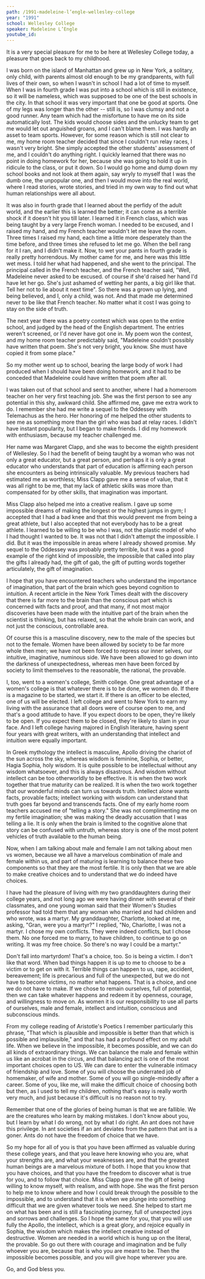 ```yaml
---
path: /1991-madeleine-l’engle-wellesley-college
year: "1991"
school: Wellesley College
speaker: Madeleine L’Engle
youtube_id: 
---
```


It is a very special pleasure for me to be here at Wellesley College today, a pleasure that goes back to my childhood.

I was born on the island of Manhattan and grew up in New York, a solitary, only child, with parents almost old enough to be my grandparents, with full lives of their own, so when I wasn't in school I had a lot of time to myself. When I was in fourth grade I was put into a school which is still in existence, so it will be nameless, which was supposed to be one of the best schools in the city. In that school it was very important that one be good at sports. One of my legs was longer than the other -- still is, so I was clumsy and not a good runner. Any team which had the misfortune to have me on its side automatically lost. The kids would choose sides and the unlucky team to get me would let out anguished groans, and I can't blame them. I was hardly an asset to team sports. However, for some reason which is still not clear to me, my home room teacher decided that since I couldn't run relay races, I wasn't very bright. She simply accepted the other students' assessment of me, and I couldn't do anything right. I quickly learned that there was no point in doing homework for her, because she was going to hold it up in ridicule to the class, or put it down. So I would go home and dump down my school books and not look at them again, say wryly to myself that I was the dumb one, the unpopular one, and then I would move into the real world, where I read stories, wrote stories, and tried in my own way to find out what human relationships were all about.

It was also in fourth grade that I learned about the perfidy of the adult world, and the earlier this is learned the better; it can come as a terrible shock if it doesn't hit you till later. I learned it in French class, which was being taught by a very large French woman. I needed to be excused, and I raised my hand, and my French teacher wouldn't let me leave the room. Three times I raised my hand, each time a little more desperately than the time before, and three times she refused to let me go. When the bell rang for it I ran, and I didn't make it. Now, to wet your pants in fourth grade is really pretty horrendous. My mother came for me, and here was this little wet mess. I told her what had happened, and she went to the principal. The principal called in the French teacher, and the French teacher said, "Well, Madeleine never asked to be excused. of course if she'd raised her hand I'd have let her go. She's just ashamed of wetting her pants, a big girl like that. Tell her not to lie about it next time". So there was a grown up lying, and being believed, and I, only a child, was not. And that made me determined never to be like that French teacher. No matter what it cost I was going to stay on the side of truth.

The next year there was a poetry contest which was open to the entire school, and judged by the head of the English department. The entries weren't screened, or I'd never have got one in. My poem won the contest, and my home room teacher predictably said, "Madeleine couldn't possibly have written that poem. She's not very bright, you know. She must have copied it from some place."

So my mother went up to school, bearing the large body of work I had produced when I should have been doing homework, and it had to be conceded that Madeleine could have written that poem after all.

I was taken out of that school and sent to another, where I had a homeroom teacher on her very first teaching job. She was the first person to see any potential in this shy, awkward child. She affirmed me, gave me extra work to do. I remember she had me write a sequel to the Oddessey with Telemachus as the hero. Her honoring of me helped the other students to see me as something more than the girl who was bad at relay races. I didn't have instant popularity, but I began to make friends. I did my homework with enthusiasm, because my teacher challenged me.

Her name was Margaret Clapp, and she was to become the eighth president of Wellesley. So I had the benefit of being taught by a woman who was not only a great educator, but a great person, and perhaps it is only a great educator who understands that part of education is affirming each person she encounters as being intrinsically valuable. My previous teachers had estimated me as worthless; Miss Clapp gave me a sense of value, that it was all right to be me, that my lack of athletic skills was more than compensated for by other skills, that imagination was important.

Miss Clapp also helped me into a creative realism. I gave up some impossible dreams of making the longest or the highest jumps in gym; I accepted that I had a bad knee and that this would prevent me from being a great athlete, but I also accepted that not everybody has to be a great athlete. I learned to be willing to be who I was, not the plastic model of who I had thought I wanted to be. It was not that I didn't attempt the impossible. I did. But it was the impossible in areas where I already showed promise. My sequel to the Oddessey was probably pretty terrible, but it was a good example of the right kind of impossible, the impossible that called into play the gifts I already had, the gift of gab, the gift of putting words together articulately, the gift of imagination.

I hope that you have encountered teachers who understand the importance of imagination, that part of the brain which goes beyond cognition to intuition. A recent article in the New York Times dealt with the discovery that there is far more to the brain than the conscious part which is concerned with facts and proof, and that many, if not most major discoveries have been made with the intuitive part of the brain when the scientist is thinking, but has relaxed, so that the whole brain can work, and not just the conscious, controllable area.

Of course this is a masculine discovery, new to the male of the species but not to the female. Women have been allowed by society to be far more whole then men; we have not been forced to repress our inner selves, our intuitive, imaginative, numinous side. We have been allowed to go down into the darkness of unexpectedness, whereas men have been forced by society to limit themselves to the reasonable, the rational, the provable.

I, too, went to a women's college, Smith college. One great advantage of a women's college is that whatever there is to be done, we women do. If there is a magazine to be started, we start it. If there is an officer to be elected, one of us will be elected. I left college and went to New York to earn my living with the assurance that all doors were of course open to me, and that's a good attitude to have. If you expect doors to be open, they're likely to be open. If you expect them to be closed, they're likely to slam in your face. And I left college having majored in English literature, having spent four years with great writers, with an understanding that intellect and intuition were equally important.

In Greek mythology the intellect is masculine, Apollo driving the chariot of the sun across the sky, whereas wisdom is feminine, Sophia, or better, Hagia Sophia, holy wisdom. It is quite possible to be intellectual without any wisdom whatsoever, and this is always disastrous. And wisdom without intellect can be too otherworldly to be effective. It is when the two work together that true maturity can be realized. It is when the two work together that our wonderful minds can turn us towards truth. Intellect alone wants facts, provable facts; intellect working with wisdom can understand that truth goes far beyond and transcends facts. One of my early home room teachers accused me of "telling a story." She was not complimenting me on my fertile imagination; she was making the deadly accusation that I was telling a lie. It is only when the brain is limited to the cognitive alone that story can be confused with untruth, whereas story is one of the most potent vehicles of truth available to the human being.

Now, when I am talking about male and female I am not talking about men vs women, because we all have a marvelous combination of male and female within us, and part of maturing is learning to balance these two components so that they are the most fertile. It is only then that we are able to make creative choices and to understand that we do indeed have choices.

I have had the pleasure of living with my two granddaughters during their college years, and not long ago we were having dinner with several of their classmates, and one young woman said that their Women's Studies professor had told them that any woman who married and had children and who wrote, was a martyr. My granddaughter, Charlotte, looked at me, asking, "Gran, were you a martyr?" I replied, "No, Charlotte, I was not a martyr. I chose my own conflicts. They were indeed conflicts, but I chose them. No one forced me to marry, to have children, to continue to go on writing. It was my free choice. So there's no way I could be a martyr."

Don't fall into martyrdom! That's a choice, too. So is being a victim. I don't like that word. When bad things happen it is up to me to choose to be a victim or to get on with it. Terrible things can happen to us, rape, accident, bereavement; life is precarious and full of the unexpected, but we do not have to become victims, no matter what happens. That is a choice, and one we do not have to make. If we chose to remain ourselves, full of potential, then we can take whatever happens and redeem it by openness, courage, and willingness to move on. As women it is our responsibility to use all parts of ourselves, male and female, intellect and intuition, conscious and subconscious minds.

From my college reading of Aristotle's Poetics I remember particularly this phrase, "That which is plausible and impossible is better than that which is possible and implausible," and that has had a profound effect on my adult life. When we believe in the impossible, it becomes possible, and we can do all kinds of extraordinary things. We can balance the male and female within us like an acrobat in the circus, and that balancing act is one of the most important choices open to US. We can dare to enter the vulnerable intimacy of friendship and love. Some of you will choose the underrated job of homemaker, of wife and mother. Some of you will go single-mindedly after a career. Some of you, like me, will make the difficult choice of choosing both but then, as I used to tell my children, nothing that's easy is really worth very much, and just because it's difficult is no reason not to try.

Remember that one of the glories of being human is that we are fallible. We are the creatures who learn by making mistakes. I don't know about you, but I learn by what I do wrong, not by what I do right. An ant does not have this privilege. In ant societies if an ant deviates from the pattern that ant is a goner. Ants do not have the freedom of choice that we have.

So my hope for all of you is that you have been affirmed as valuable during these college years, and that you leave here knowing who you are, what your strengths are, and what your weaknesses are, and that the greatest human beings are a marvelous mixture of both. I hope that you know that you have choices, and that you have the freedom to discover what is true for you, and to follow that choice. Miss Clapp gave me the gift of being willing to know myself, with realism, and with hope. She was the first person to help me to know where and how I could break through the possible to the impossible, and to understand that it is when we plunge into something difficult that we are given whatever tools we need. She helped to start me on what has been and is still a fascinating journey, full of unexpected joys and sorrows and challenges. So I hope the same for you, that you will use fully the Apollo, the intellect, which is a great glory, and rejoice equally in Sophia, the wisdom which makes the intellect creative instead of destructive. Women are needed in a world which is hung up on the literal, the provable. So go out there with courage and imagination and be fully whoever you are, because that is who you are meant to be. Then the impossible becomes possible, and you will give hope wherever you are.

Go, and God bless you.